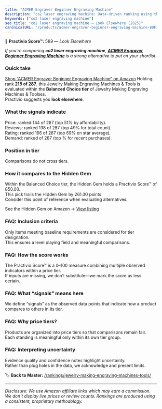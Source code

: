 ```yaml
---
title: "ACMER Engraver Beginner Engraving Machine"
description: "co2 laser engraving machine: Data-driven ranking using the Practivio Score™. Positioned by quality, value, demand, findability, momentum."
keywords: ["co2 laser engraving machine"]
seo_title: "co2 laser engraving machine — Look Elsewhere (2025)"
canonicalURL: "/products/acmer-engraver-beginner-engraving-machine-B0F1YCYJFH/"
---
```


**🚫 Practivio Score™:** 589 — _Look Elsewhere_


*If you're comparing **co2 laser engraving machine**, **[ACMER Engraver Beginner Engraving Machine](https://www.amazon.com/dp/B0F1YCYJFH?tag=practivio-20)** is a strong alternative to put on your shortlist.*
### Quick take
[Shop “ACMER Engraver Beginner Engraving Machine” on Amazon](https://www.amazon.com/dp/B0F1YCYJFH?tag=practivio-20)
Holding rank **215 of 287**, this Jewelry Making Engraving Machines & Tools is evaluated within the **Balanced Choice tier** of Jewelry Making Engraving Machines & Toolses.  
Practivio suggests you **look elsewhere**.

### What the signals indicate
Price: ranked 144 of 287 (top 51% by affordability).  
Reviews: ranked 138 of 287 (top 49% for total count).  
Rating: ranked 196 of 287 (top 69% on star average).  
Demand: ranked  of 287 (top % for recent purchases).

### Position in tier
Comparisons do not cross tiers.

### How it compares to the Hidden Gem
Within the Balanced Choice tier, the Hidden Gem holds a Practivio Score™ of 850.00.  
This pick trails the Hidden Gem by 261.00 points.  
Consider this point of reference when evaluating alternatives.  

See the Hidden Gem on Amazon → [View listing](https://www.amazon.com/dp/B01M1SJNVU?tag=practivio-20)

### FAQ: Inclusion criteria
Only items meeting baseline requirements are considered for tier designation.  
This ensures a level playing field and meaningful comparisons.

### FAQ: How the score works
The Practivio Score™ is a 0–100 measure combining multiple observed indicators within a price tier.  
If inputs are missing, we don’t substitute—we mark the score as less certain.

### FAQ: What “signals” means here
We define “signals” as the observed data points that indicate how a product compares to others in its tier.

### FAQ: Why price tiers?
Products are organized into price tiers so that comparisons remain fair.  
Each standing is meaningful only within its own tier group.

### FAQ: Interpreting uncertainty
Evidence quality and confidence notes highlight uncertainty.  
Rather than plug holes in the data, we acknowledge and present limits.


🏷️ **Back to Master:** [/rankings/jewelry-making-engraving-machines-tools/](/rankings/jewelry-making-engraving-machines-tools/)

---
_Disclosure: We use Amazon affiliate links which may earn a commission. We don’t display live prices or review counts. Rankings are produced using a consistent, proprietary methodology._
